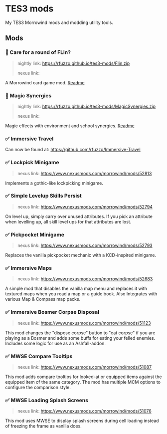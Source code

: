 # TES3 mods

My TES3 Morrowind mods and modding utility tools.

## Mods

### 🚧 Care for a round of FLin?
>
> nightly link: <https://rfuzzo.github.io/tes3-mods/Flin.zip>
>
> nexus link:

A Morrowind card game mod. [Readme](/Flin/README.md)

### 🚧 Magic Synergies
>
> nightly link: <https://rfuzzo.github.io/tes3-mods/MagicSynergies.zip>
>
> nexus link:

Magic effects with environment and school synergies. [Readme](/MagicSynergies/README.md)

### ✅ Immersive Travel

Can now be found at: <https://github.com/rfuzzo/Immersive-Travel>

### ✅ Lockpick Minigame
>
> nexus link: <https://www.nexusmods.com/morrowind/mods/52813>

Implements a gothic-like lockpicking minigame.

### ✅ Simple Levelup Skills Persist
>
> nexus link: <https://www.nexusmods.com/morrowind/mods/52794>

On level up, simply carry over unused attributes. If you pick an attribute when levelling up, all skill level ups for that attributes are lost.

### ✅ Pickpocket Minigame
>
> nexus link: <https://www.nexusmods.com/morrowind/mods/52793>

Replaces the vanilla pickpocket mechanic with a KCD-inspired minigame.

### ✅ Immersive Maps
>
> nexus link: <https://www.nexusmods.com/morrowind/mods/52683>

A simple mod that disables the vanilla map menu and replaces it with textured maps when you read a map or a guide book. Also Integrates with various Map & Compass map packs.

### ✅ Immersive Bosmer Corpse Disposal
>
> nexus link: <https://www.nexusmods.com/morrowind/mods/51123>

This mod changes the "dispose corpse" button to "eat corpse" if you are playing as a Bosmer and adds some buffs for eating your felled enemies. Includes some logic for use as an Ashfall-addon.

### ✅ MWSE Compare Tooltips
>
> nexus link: <https://www.nexusmods.com/morrowind/mods/51087>

This mod adds compare tooltips for looked-at or equipped items against the equipped item of the same category. The mod has multiple MCM options to configure the comparison style.

### ✅ MWSE Loading Splash Screens
>
> nexus link: <https://www.nexusmods.com/morrowind/mods/51076>

This mod uses MWSE to display splash screens during cell loading instead of freezing the frame as vanilla does.
